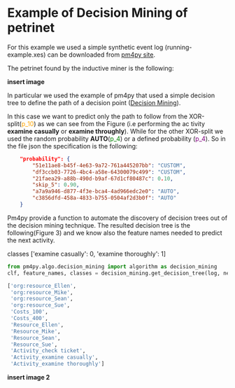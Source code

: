 
# Example of Decision Mining of petrinet

For this example we used a simple synthetic event log (running-example.xes) can be downloaded from
[pm4py site](https://pm4py.fit.fraunhofer.de/static/assets/examples/running-example.xes).

The petrinet found by the inductive miner is the following:

**insert image**

In particular we used the example of pm4py that used a simple decision tree to define the path of a decision point
([Decision Mining](https://pm4py.fit.fraunhofer.de/documentation#item-7-3)).

In this case we want to predict only the path to follow from the XOR-split(<span style="color:orange">p_10</span>) as we can see from the Figure (i.e performing the ac
tivity **examine casually** or **examine throughly**). While for the other XOR-split we used the random probability **AUTO**(<span style="color:green">p_4</span>) or a 
defined probability (<span style="color:purple">p_4</span>). 
So in the file json the specification is the following:
```json
    "probability": {
        "51e11ae8-b45f-4e63-9a72-761a445207bb": "CUSTOM",
        "df3ccb03-7726-4bc4-a58e-64300079c499": "CUSTOM",
        "21faea29-a88b-490d-b9af-67d1cf80487c": 0.10,
        "skip_5": 0.90,
        "a7a9a946-d877-4f3e-bca4-4ad966edc2e0": "AUTO",
        "c3856dfd-458a-4833-b755-0504af2d3b0f": "AUTO"
    }
```
Pm4py provide a function to automate the discovery of decision trees out of the decision mining technique. The resulted decision tree is the 
following(Figure 3) and we know also the feature names needed to predict the next activity.

classes ['examine casually': 0, 'examine thoroughly': 1]

```python 
from pm4py.algo.decision_mining import algorithm as decision_mining
clf, feature_names, classes = decision_mining.get_decision_tree(log, net, im, fm, decision_point="p_10")
```

```python 
['org:resource_Ellen',
 'org:resource_Mike',
 'org:resource_Sean',
 'org:resource_Sue',
 'Costs_100',
 'Costs_400',
 'Resource_Ellen',
 'Resource_Mike',
 'Resource_Sean',
 'Resource_Sue',
 'Activity_check ticket',
 'Activity_examine casually',
 'Activity_examine thoroughly']
```

**insert image 2**




